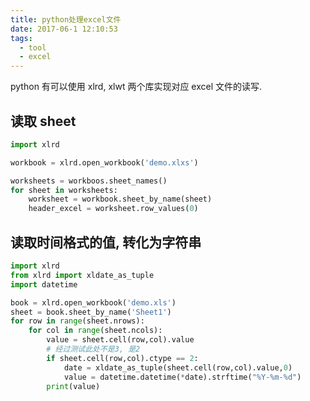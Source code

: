 ```yaml
---
title: python处理excel文件
date: 2017-06-1 12:10:53
tags:
  - tool
  - excel
---
```


python 有可以使用 xlrd, xlwt 两个库实现对应 excel 文件的读写.

<!--more-->

## 读取 sheet

```python
import xlrd

workbook = xlrd.open_workbook('demo.xlxs')

worksheets = workboos.sheet_names()
for sheet in worksheets:
    worksheet = workbook.sheet_by_name(sheet)
    header_excel = worksheet.row_values(0)
```

## 读取时间格式的值, 转化为字符串

```python
import xlrd
from xlrd import xldate_as_tuple
import datetime

book = xlrd.open_workbook('demo.xls')
sheet = book.sheet_by_name('Sheet1')
for row in range(sheet.nrows):
    for col in range(sheet.ncols):
        value = sheet.cell(row,col).value
        # 经过测试此处不是3, 是2
        if sheet.cell(row,col).ctype == 2:
            date = xldate_as_tuple(sheet.cell(row,col).value,0)
            value = datetime.datetime(*date).strftime("%Y-%m-%d")
        print(value)
```
